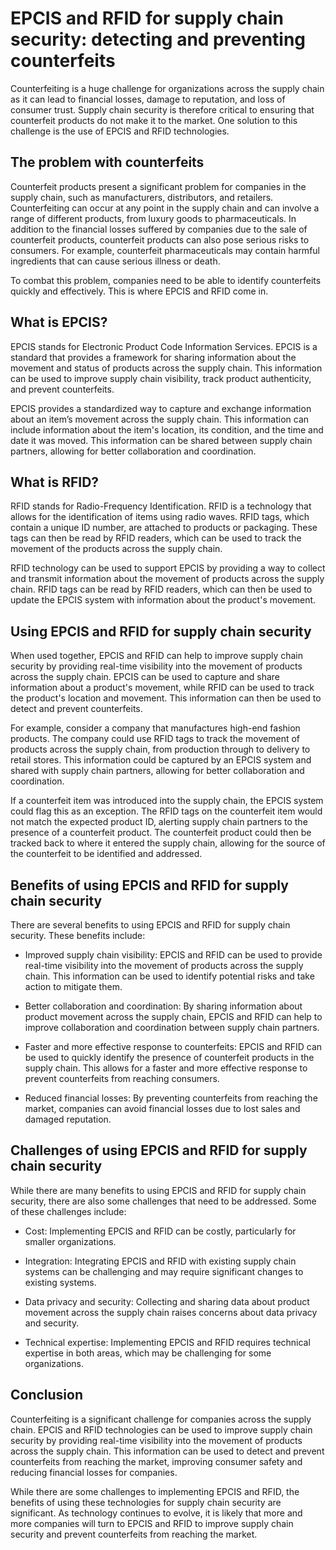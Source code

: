 # EPCIS and RFID for supply chain security: detecting and preventing counterfeits

Counterfeiting is a huge challenge for organizations across the supply chain as it can lead to financial losses, damage to reputation, and loss of consumer trust. Supply chain security is therefore critical to ensuring that counterfeit products do not make it to the market. One solution to this challenge is the use of EPCIS and RFID technologies.

## The problem with counterfeits

Counterfeit products present a significant problem for companies in the supply chain, such as manufacturers, distributors, and retailers. Counterfeiting can occur at any point in the supply chain and can involve a range of different products, from luxury goods to pharmaceuticals. In addition to the financial losses suffered by companies due to the sale of counterfeit products, counterfeit products can also pose serious risks to consumers. For example, counterfeit pharmaceuticals may contain harmful ingredients that can cause serious illness or death.

To combat this problem, companies need to be able to identify counterfeits quickly and effectively. This is where EPCIS and RFID come in.

## What is EPCIS?

EPCIS stands for Electronic Product Code Information Services. EPCIS is a standard that provides a framework for sharing information about the movement and status of products across the supply chain. This information can be used to improve supply chain visibility, track product authenticity, and prevent counterfeits.

EPCIS provides a standardized way to capture and exchange information about an item’s movement across the supply chain. This information can include information about the item's location, its condition, and the time and date it was moved. This information can be shared between supply chain partners, allowing for better collaboration and coordination.

## What is RFID?

RFID stands for Radio-Frequency Identification. RFID is a technology that allows for the identification of items using radio waves. RFID tags, which contain a unique ID number, are attached to products or packaging. These tags can then be read by RFID readers, which can be used to track the movement of the products across the supply chain.

RFID technology can be used to support EPCIS by providing a way to collect and transmit information about the movement of products across the supply chain. RFID tags can be read by RFID readers, which can then be used to update the EPCIS system with information about the product's movement.

## Using EPCIS and RFID for supply chain security

When used together, EPCIS and RFID can help to improve supply chain security by providing real-time visibility into the movement of products across the supply chain. EPCIS can be used to capture and share information about a product's movement, while RFID can be used to track the product's location and movement. This information can then be used to detect and prevent counterfeits.

For example, consider a company that manufactures high-end fashion products. The company could use RFID tags to track the movement of products across the supply chain, from production through to delivery to retail stores. This information could be captured by an EPCIS system and shared with supply chain partners, allowing for better collaboration and coordination.

If a counterfeit item was introduced into the supply chain, the EPCIS system could flag this as an exception. The RFID tags on the counterfeit item would not match the expected product ID, alerting supply chain partners to the presence of a counterfeit product. The counterfeit product could then be tracked back to where it entered the supply chain, allowing for the source of the counterfeit to be identified and addressed.

## Benefits of using EPCIS and RFID for supply chain security

There are several benefits to using EPCIS and RFID for supply chain security. These benefits include:

- Improved supply chain visibility: EPCIS and RFID can be used to provide real-time visibility into the movement of products across the supply chain. This information can be used to identify potential risks and take action to mitigate them.

- Better collaboration and coordination: By sharing information about product movement across the supply chain, EPCIS and RFID can help to improve collaboration and coordination between supply chain partners.

- Faster and more effective response to counterfeits: EPCIS and RFID can be used to quickly identify the presence of counterfeit products in the supply chain. This allows for a faster and more effective response to prevent counterfeits from reaching consumers.

- Reduced financial losses: By preventing counterfeits from reaching the market, companies can avoid financial losses due to lost sales and damaged reputation.

## Challenges of using EPCIS and RFID for supply chain security

While there are many benefits to using EPCIS and RFID for supply chain security, there are also some challenges that need to be addressed. Some of these challenges include:

- Cost: Implementing EPCIS and RFID can be costly, particularly for smaller organizations.

- Integration: Integrating EPCIS and RFID with existing supply chain systems can be challenging and may require significant changes to existing systems.

- Data privacy and security: Collecting and sharing data about product movement across the supply chain raises concerns about data privacy and security.

- Technical expertise: Implementing EPCIS and RFID requires technical expertise in both areas, which may be challenging for some organizations.

## Conclusion

Counterfeiting is a significant challenge for companies across the supply chain. EPCIS and RFID technologies can be used to improve supply chain security by providing real-time visibility into the movement of products across the supply chain. This information can be used to detect and prevent counterfeits from reaching the market, improving consumer safety and reducing financial losses for companies.

While there are some challenges to implementing EPCIS and RFID, the benefits of using these technologies for supply chain security are significant. As technology continues to evolve, it is likely that more and more companies will turn to EPCIS and RFID to improve supply chain security and prevent counterfeits from reaching the market.
